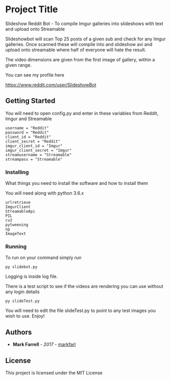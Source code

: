 # Project Title

Slideshow Reddit Bot - To compile Imgur galleries into slideshows with text and upload onto Streamable

Slideshowbot will scan Top 25 posts of a given sub and check for any Imgur galleries.
Once scanned these will compile into and slideshow avi and upload onto streamable where half of everyone will hate the result.

The video dimensions are given from the first image of gallery, within a given range.

You can see my profile here

https://www.reddit.com/user/SlideshowBot

## Getting Started

You will need to open config.py and enter in these variables from Reddit, Imgur and Streamable

```
username = "Reddit"
password = "Reddit"
client_id = "Reddit"
client_secret = "Reddit"
imgur_client_id = "Imgur"
imgur_client_secret = "Imgur"
streamusername = "Streamable"
streampass = "Streamable"
```

### Installing

What things you need to install the software and how to install them

You will need along with python 3.6.x
```
urlretrieve
ImgurClient
StreamableApi
PIL
cv2
pytweening
np
ImageText
```


### Running

To run on your command simply run 


```
py slidebot.py
```


Logging is inside log file.


There is a test script to see if the videos are rendering you can use without any login details

```
py slideTest.py
```

You will need to edit the file slideTest.py to point to any test images you wish to use. Enjoy!

## Authors

* **Mark Farrell** - *2017* - [markfarl](https://github.com/markfarl)


## License

This project is licensed under the MIT License 

